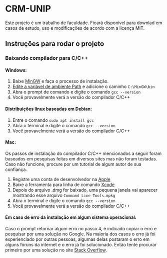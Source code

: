 # CRM-UNIP

Este projeto é um trabalho de faculdade. Ficará disponível para downlad em casos de estudo, uso e modificações de acordo com a licença MIT.

## Instruções para rodar o projeto

### Baixando compilador para C/C++

#### Windows:

1. Baixe [MinGW](https://nuwen.net/files/mingw/mingw-18.0-without-git.exe) e faça o processo de instalação.
2. [Edite a variável de ambiente Path](https://pt.stackoverflow.com/a/5030) e adicione o caminho `C:\MinGW\bin`
3. Abra o prompt de comando e digite o comando `gcc --version`
4. Você provavelmente verá a versão do compilador C/C++

#### Distribuições linux baseadas em Debian:

1. Entre o comando `sudo apt install gcc`
2. Abra o terminal e digite o comando `gcc --version`
3. Você provavelmente verá a versão do compilador C/C++

#### Mac:

Os passos de instalação do compilador C/C++ mencionados a seguir foram baseados em pesquisas feitas em diversos sites mas não foram testadas. Caso não funcione, procure por um tutorial de algum autor de sua confiança.

1. Registre uma conta de desenvolvedor na [Apple](https://developer.apple.com/downloads/index.action)
2. Baixe a ferramenta para linha de comando [Xcode](https://developer.apple.com/xcode/)
3. Depois do arquivo .dmg for baixado, uma pequena janela vai aparecer mostrando esse arquivo `Command Line Tools.mpkg`
4. Abra o terminal e digite o comando `gcc --version`
5. Você provavelmente verá a versão do compilador C/C++

#### Em caso de erro da instalação em algum sistema operacional:
Caso o prompt retornar algum erro no passo 4, é indicado copiar o erro e pesquisar por uma solução no Google.
Na maioria dos casos o erro já foi experienciado por outras pessoas, algumas delas postaram o erro em alguns fóruns da internet e o erro já foi solucionado.
Então tente procurar primeiro por uma solução no site [Stack Overflow](https://stackoverflow.com/).
